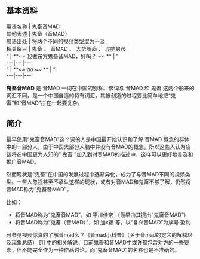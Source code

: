 **基本资料**  
---  
用语名称  |  鬼畜音MAD   
其他表述  |  鬼畜（音MAD）   
用语出处  |  将两个不同的视频类型混为一谈   
相关条目  |  鬼畜  、  音MAD  、  大势所趋  、  混响男孩   
“  |  **~~ 我做东方鬼畜音MAD，好吗？  ~~ ** |  ”   
---|---|---  
“  |  **~~ *ao*  ~~ ** |  ”   
---|---|---  
  
**鬼畜音MAD** 是  音MAD  一词在中国的别称。该词与  音MAD  和  鬼畜
这两个舶来的词汇不同，是一个中国自造的特有词汇，其被创造的过程要比简单地把“鬼畜”和“音MAD”拼在一起要复杂。

##  简介

最早使用“鬼畜音MAD”这个词的人是中国最开始认识和了解  音MAD
概念的群体中的一部分人，由于中国大部分人脑中并没有音MAD的概念，所以这些人认为应该将在中国更为人知的“  鬼畜
”加入到对音MAD的描述中，这样可以更好地普及和推广音MAD。

然而现状是“鬼畜”在中国的发展过程中逐渐异化，成为了与音MAD不同的视频类型。一些人忽视甚至不承认这样的现状，或者对音MAD和鬼畜不够了解，仍然将音MAD称为“鬼畜音MAD”。

比如：

  * 将音MAD称为“鬼畜音MAD”，如  平川佳奈  （最早由其提出“鬼畜音MAD”） 
  * 将音MAD称为“鬼畜（音MAD）”，如  加x藤  等，以“复兴音MAD”为旗号  盈利 

可参见视频你真的了解音mad么？《音mad小科普》（关于音mad的定义的解释以及现象总结）  [1]
中的相关解说，目前鬼畜和音MAD中或许都包含对方的一些要素，但不能完全作为一种作品讨论，而“鬼畜音MAD”的名称也是不准确的。

  